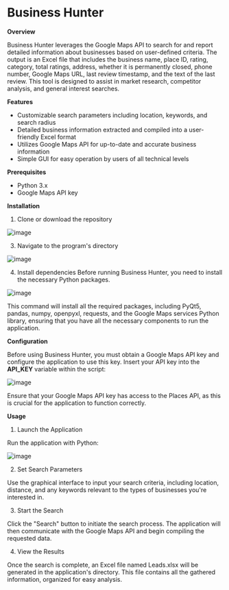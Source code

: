 # Business Hunter

**Overview**

Business Hunter leverages the Google Maps API to search for and report detailed information about businesses based on user-defined criteria. The output is an Excel file that includes the business name, place ID, rating, category, total ratings, address, whether it is permanently closed, phone number, Google Maps URL, last review timestamp, and the text of the last review. This tool is designed to assist in market research, competitor analysis, and general interest searches.

**Features**

* Customizable search parameters including location, keywords, and search radius
* Detailed business information extracted and compiled into a user-friendly Excel format
* Utilizes Google Maps API for up-to-date and accurate business information
* Simple GUI for easy operation by users of all technical levels

**Prerequisites**

* Python 3.x
* Google Maps API key

**Installation**

1. Clone or download the repository

![image](https://github.com/skemil/Business-Hunter/assets/71653103/fa6de32e-e56b-4f41-aa80-053084b98784)


3. Navigate to the program's directory

![image](https://github.com/skemil/Business-Hunter/assets/71653103/88599a69-c67c-47f3-9b1c-5bf1f849b086)


4. Install dependencies
Before running Business Hunter, you need to install the necessary Python packages.

![image](https://github.com/skemil/Business-Hunter/assets/71653103/dcfe40ba-96d7-4a78-b971-273e509a5022)


This command will install all the required packages, including PyQt5, pandas, numpy, openpyxl, requests, and the Google Maps services Python library, ensuring that you have all the necessary components to run the application.

**Configuration**

Before using Business Hunter, you must obtain a Google Maps API key and configure the application to use this key. Insert your API key into the **API_KEY** variable within the script:

![image](https://github.com/skemil/Business-Hunter/assets/71653103/2a56317a-e219-4a0c-9370-ef6cb746145f)


Ensure that your Google Maps API key has access to the Places API, as this is crucial for the application to function correctly.

**Usage**

1. Launch the Application

Run the application with Python:

![image](https://github.com/skemil/Business-Hunter/assets/71653103/9e6a1b0b-973d-4209-b2dd-afa08c51421c)

2. Set Search Parameters

Use the graphical interface to input your search criteria, including location, distance, and any keywords relevant to the types of businesses you're interested in.

3. Start the Search

Click the "Search" button to initiate the search process. The application will then communicate with the Google Maps API and begin compiling the requested data.

4. View the Results

Once the search is complete, an Excel file named Leads.xlsx will be generated in the application's directory. This file contains all the gathered information, organized for easy analysis.
